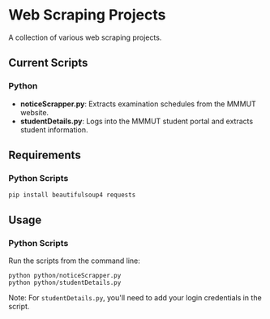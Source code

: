 # Web Scraping Projects

A collection of various web scraping projects.

## Current Scripts

### Python

-   **noticeScrapper.py**: Extracts examination schedules from the MMMUT website.
-   **studentDetails.py**: Logs into the MMMUT student portal and extracts student information.

## Requirements

### Python Scripts

```
pip install beautifulsoup4 requests
```

## Usage

### Python Scripts

Run the scripts from the command line:

```
python python/noticeScrapper.py
python python/studentDetails.py
```

Note: For `studentDetails.py`, you'll need to add your login credentials in the script.
